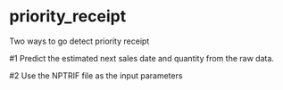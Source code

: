 # priority_receipt

Two ways to go detect priority receipt

#1
  Predict the estimated next sales date and quantity from the raw data.
  
#2
  Use the NPTRIF file as the input parameters
